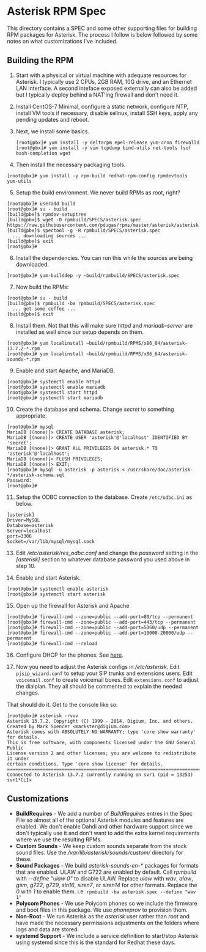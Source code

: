 # Asterisk RPM Spec

This directory contains a SPEC and some other supporting files for building RPM
packages for Asterisk.  The process I follow is below followed by some notes on
what customizations I've included.

## Building the RPM

1.  Start with a physical or virtual machine with adequate resources for Asterisk.
    I typically use 2 CPUs, 2GB RAM, 10G drive, and an Ethernet LAN interface.  A
    second inteface exposed externally can also be added but I typically deploy
    behind a NAT'ing firewall and don't need it.

2.  Install CentOS-7 Minimal, configure a static network, configure NTP, install VM
    tools if necessary, disable selinux, install SSH keys, apply any pending
    updates and reboot.

3.  Next, we install some basics.
    ```
    [root@pbx]# yum install -y deltarpm epel-release yum-cron firewalld
    [root@pbx]# yum install -y vim tcpdump bind-utils net-tools lsof bash-completion wget
    ```

4.  Then install the necessary packaging tools.
```
[root@pbx]# yum install -y rpm-build redhat-rpm-config rpmdevtools yum-utils
```

5.  Setup the build environment.  We never build RPMs as root, right?
```
[root@pbx]# useradd build
[root@pbx]# su - build
[build@pbx]$ rpmdev-setuptree
[build@pbx]$ wget -O rpmbuild/SPECS/asterisk.spec https://raw.githubusercontent.com/pdugas/rpms/master/asterisk/asterisk.spec
[build@pbx]$ spectool -g -R rpmbuild/SPECS/asterisk.spec
  ... downloading sources ...
[build@pbx]$ exit
[root@pbx]#
```

6.  Install the dependencies.  You can run this while the sources are being downloaded.
```
[root@pbx]# yum-builddep -y ~build/rpmbuild/SPECS/asterisk.spec 
```

7.  Now build the RPMs:
```
[root@pbx]# su - build
[build@pbx]$ rpmbuild -ba rpmbuild/SPECS/asterisk.spec
  ... get some coffee ...
[build@pbx]$ exit
```

8.  Install them.  Not that this will make sure _httpd_ and _mariadb-server_ are
    installed as well since our setup depends on them.
```
[root@pbx]# yum localinstall ~build/rpmbuild/RPMS/x86_64/asterisk-13.7.2-*.rpm
[root@pbx]# yum localinstall ~build/rpmbuild/RPMS/x86_64/asterisk-sounds-*.rpm
```

9.  Enable and start Apache, and MariaDB.
```
[root@pbx]# systemctl enable httpd
[root@pbx]# systemctl enable mariadb
[root@pbx]# systemctl start httpd
[root@pbx]# systemctl start mariadb
```

10. Create the database and schema.  Change _secret_ to something appropriate.
```
[root@pbx]# mysql 
MariaDB [(none)]> CREATE DATABASE asterisk;
MariaDB [(none)]> CREATE USER 'asterisk'@'localhost' IDENTIFIED BY 'secret';
MariaDB [(none)]> GRANT ALL PRIVILEGES ON asterisk.* TO 'asterisk'@'localhost';
MariaDB [(none)]> FLUSH PRIVILEGES;
MariaDB [(none)]> EXIT;
[root@pbx]# mysql -u asterisk -p asterisk < /usr/share/doc/asterisk-*/asterisk-schema.sql
Password: 
[root@pbx]# 
```

11. Setup the ODBC connection to the database.  Create ```/etc/odbc.ini``` as below.
```
[asterisk]
Driver=MySQL
Database=asterisk
Server=localhost
port=3306
Socket=/var/lib/mysql/mysql.sock
```

13. Edit _/etc/asterisk/res_odbc.conf_ and change the _password_ setting in the
_[asterisk]_ section to whatever database password you used above in step 10.

14. Enable and start Asterisk.
```
[root@pbx]# systemctl enable asterisk
[root@pbx]# systemctl start asterisk
```

15. Open up the firewall for Asterisk and Apache
```
[root@pbx]# firewall-cmd --zone=public --add-port=80/tcp --permanent 
[root@pbx]# firewall-cmd --zone=public --add-port=443/tcp --permanent 
[root@pbx]# firewall-cmd --zone=public --add-port=5060/udp --permanent 
[root@pbx]# firewall-cmd --zone=public --add-port=10000-20000/udp --permanent 
[root@pbx]# firewall-cmd --reload
```

16. Configure DHCP for the phones.  See [here](DHCP.md).

17. Now you need to adjust the Asterisk configs in _/etc/asterisk_.  Edit
```pjsip_wizard.conf``` to setup your SIP trunks and extensions users.  Edit
```voicemail.conf``` to create voicemail boxes.  Edit ```extensions.conf```
to adjust the dialplan.  They all should be commented to explain the needed
changes.

That should do it.  Get to the console like so:
```
[root@pbx]# asterisk -rvvv
Asterisk 13.7.2, Copyright (C) 1999 - 2014, Digium, Inc. and others.
Created by Mark Spencer <markster@digium.com>
Asterisk comes with ABSOLUTELY NO WARRANTY; type 'core show warranty' for details.
This is free software, with components licensed under the GNU General Public
License version 2 and other licenses; you are welcome to redistribute it under
certain conditions. Type 'core show license' for details.
=========================================================================
Connected to Asterisk 13.7.2 currently running on svr1 (pid = 13253)
svr1*CLI> 
```

## Customizations

* __BuildRequires__ - We add a number of _BuildRequires_ entres in the Spec
  File so almost all of the optional Asterisk modules and features are 
  enabled.  We don't enable Dahdi and other hardware support since we don't
  typically use it and don't want to add the extra kernel requirements where
  we use the resulting RPMs.
* __Custom Sounds__ - We keep custom sounds separate from the stock sound
  files.  Use the _/var/lib/asterisk/sounds/custom/_ directory for these.
* __Sound Packages__ - We build _asterisk-sounds-en-*_ packages for formats
  that are enabled.  ULAW and G722 are enabled by default.  Call _rpmbuild_
  with _--define "ulaw 0"_ to disable ULAW.  Replace _ulaw_ with _wav_, _alaw_,
  _gsm_, _g722_, _g729_, _sln16_, _siren7_, or _siren14_ for other formats.
  Replace the _0_ with _1_ to enable them. i.e. ```rpmbuild -ba asterisk.spec --define "wav 1"```
* __Polycom Phones__ - We use Polycom phones so we include the firmware and
  boot files in this package.  We use _phoneprov_ to provision them.
* __Non-Root__ - We run Asterisk as the _asterisk_ user rather than _root_
  and have made the necessary permissions adjustments on the folders where
  logs and data are stored.
* __systemd Support__ - We include a service definition to start/stop Asterisk
  using systemd since this is the standard for Redhat these days.

